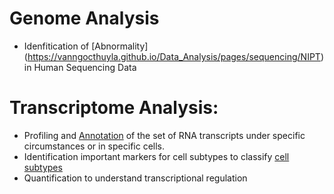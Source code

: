 # Genome Analysis
- Idenfitication of [Abnormality] (https://vanngocthuyla.github.io/Data_Analysis/pages/sequencing/NIPT) in Human Sequencing Data 

# Transcriptome Analysis:  
- Profiling and [Annotation](https://vanngocthuyla.github.io/Data_Analysis/pages/sequencing/Annotation) of the set of RNA transcripts under specific circumstances or in specific cells. 
- Identification important markers for cell subtypes to classify [cell subtypes](https://vanngocthuyla.github.io/Data_Analysis/pages/sequencing/Classification_Clustering)
- Quantification to understand transcriptional regulation  

